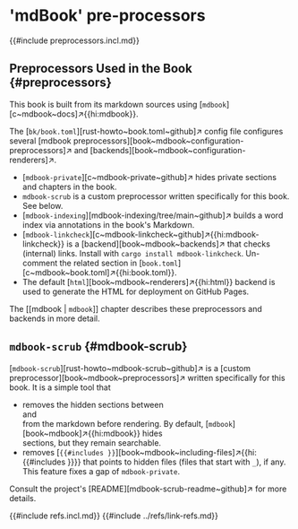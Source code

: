 # 'mdBook' pre-processors

{{#include preprocessors.incl.md}}

## Preprocessors Used in the Book {#preprocessors}

This book is built from its markdown sources using [`mdbook`][c~mdbook~docs]↗{{hi:mdbook}}.

The [`bk/book.toml`][rust-howto~book.toml~github]↗ config file configures several [mdbook preprocessors][book~mdbook~configuration-preprocessors]↗ and [backends][book~mdbook~configuration-renderers]↗.

- [`mdbook-private`][c~mdbook-private~github]↗ hides private sections and chapters in the book.
- `mdbook-scrub` is a custom preprocessor written specifically for this book. See below.
- [`mdbook-indexing`][mdbook-indexing/tree/main~github]↗ builds a word index via annotations in the book's Markdown.
- [`mdbook-linkcheck`][c~mdbook-linkcheck~github]↗{{hi:mdbook-linkcheck}} is a [backend][book~mdbook~backends]↗ that checks (internal) links. Install with `cargo install mdbook-linkcheck`. Un-comment the related section in [`book.toml`][c~mdbook~book.toml]↗{{hi:book.toml}}.
- The default [`html`][book~mdbook~renderers]↗{{hi:html}} backend is used to generate the HTML for deployment on GitHub Pages.

The [[mdbook | `mdbook`]] chapter describes these preprocessors and backends in more detail.

## `mdbook-scrub` {#mdbook-scrub}

[`mdbook-scrub`][rust-howto~mdbook-scrub~github]↗ is a [custom preprocessor][book~mdbook~preprocessors]↗ written specifically for this book. It is a simple tool that

- removes the hidden sections between <div class="hidden"> and </div> from the markdown before rendering. By default, [`mdbook`][book~mdbook]↗{{hi:mdbook}} hides <div class="hidden"></div> sections, but they remain searchable.
- removes [`{{#includes }}`][book~mdbook~including-files]↗{{hi:{{#includes }}}} that points to hidden files (files that start with `_`), if any. This feature fixes a gap of `mdbook-private`.

Consult the project's [README][mdbook-scrub-readme~github]↗ for more details.

{{#include refs.incl.md}}
{{#include ../refs/link-refs.md}}

<div class="hidden">
</div>
